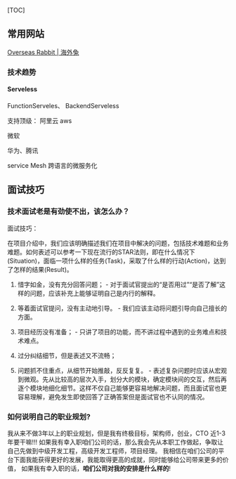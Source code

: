 



[TOC]

## 常用网站

[Overseas Rabbit | 海外兔](https://osjobs.net/)





### 技术趋势

#### Serveless

  FunctionServeles、 BackendServeless

支持顶级： 阿里云 aws

 微软

华为、腾讯

service Mesh 跨语言的微服务化





## 面试技巧

### 技术面试老是有劲使不出，该怎么办？

面试技巧：

在项目介绍中，我们应该明确描述我们在项目中解决的问题，包括技术难题和业务难题。如何表述可以参考一下现在流行的STAR法则，即在什么情况下(Situation)，面临一项什么样的任务(Task)，采取了什么样的行动(Action)，达到了怎样的结果(Result)。

1. 惜字如金，没有充分回答问题； - 对于面试官提出的“是否用过”“是否了解”这样的问题，应该补充上能够证明自己是内行的解释。 
2. 等着面试官提问，没有主动地引导。 - 我们应该主动将问题引导向自己擅长的方面。



1. 项目经历没有准备； - 只讲了项目的功能，而不讲过程中遇到的业务难点和技术难点。 
2. 过分纠结细节，但是表述又不流畅； 
3. 问题抓不住重点，从细节开始推敲，反反复复。 - 表述复杂问题时应该从宏观到微观。先从比较高的层次入手，划分大的模块，确定模块间的交互，然后再逐个模块地细化细节。这样不仅自己能够更容易地解决问题，而且面试官也更容易理解，避免发生即使回答了正确答案但是面试官也不认同的情况。





### 如何说明自己的职业规划?

我从来不做3年以上的职业规划，但是我有终极目标，架构师，创业，CTO
近1-3年要干嘛!!!
如果我有幸入职咱们公司的话，那么我会先从本职工作做起，争取让自己先做到中级开发工程，高级开发工程师，项目经理。
我相信在咱们公司的平台下面我能获得更好的发展，我能取得更高的成就，同时能够给公司带来更多的价值，
如果我有幸入职的话，**咱们公司对我的安排是什么样的**!








